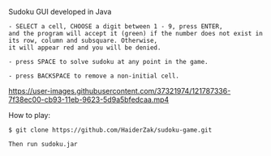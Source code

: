 Sudoku GUI developed in Java

``` 
- SELECT a cell, CHOOSE a digit between 1 - 9, press ENTER,
and the program will accept it (green) if the number does not exist in its row, column and subsquare. Otherwise, 
it will appear red and you will be denied. 

- press SPACE to solve sudoku at any point in the game.

- press BACKSPACE to remove a non-initial cell.
```

https://user-images.githubusercontent.com/37321974/121787336-7f38ec00-cb93-11eb-9623-5d9a5bfedcaa.mp4

How to play:

```
$ git clone https://github.com/HaiderZak/sudoku-game.git

Then run sudoku.jar
```
